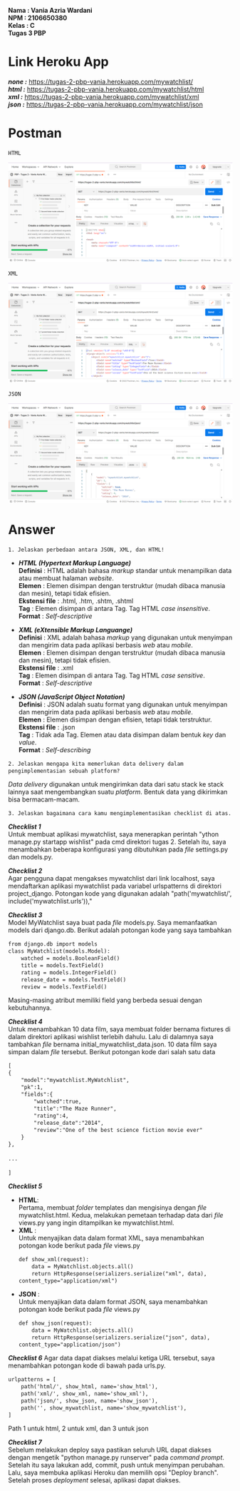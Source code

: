 **Nama  : Vania Azria Wardani**  
**NPM   : 2106650380**    
**Kelas : C**     
**Tugas 3 PBP**

# Link Heroku App
***none :*** https://tugas-2-pbp-vania.herokuapp.com/mywatchlist/  
***html :*** https://tugas-2-pbp-vania.herokuapp.com/mywatchlist/html  
***xml :*** https://tugas-2-pbp-vania.herokuapp.com/mywatchlist/xml    
***json :*** https://tugas-2-pbp-vania.herokuapp.com/mywatchlist/json

# Postman
```shell
HTML
```
![This is an image](/mywatchlist/assets/PostmanHTML.png)
```shell
XML
```
![This is an image](/mywatchlist/assets/PostmanXML.png)
```shell
JSON
```
![This is an image](/mywatchlist/assets/PostmanJSON.png)

# Answer
```shell
1. Jelaskan perbedaan antara JSON, XML, dan HTML!
```
- ***HTML (Hypertext Markup Language)***  
**Definisi** : HTML adalah bahasa *markup* standar untuk menampilkan data atau membuat halaman *website*.     
**Elemen** : Elemen disimpan dengan terstruktur (mudah dibaca manusia dan mesin), tetapi tidak efisien.  
**Ekstensi file** : .html, .htm, .shtm, .shtml      
**Tag** : Elemen disimpan di antara Tag. Tag HTML *case insensitive*.   
**Format** : *Self-descriptive*

- ***XML (eXtensible Markup Languange)***   
**Definisi** : XML adalah bahasa *markup* yang digunakan untuk menyimpan dan mengirim data pada aplikasi berbasis *web* atau *mobile*.  
**Elemen** : Elemen disimpan dengan terstruktur (mudah dibaca manusia dan mesin), tetapi tidak efisien.     
**Ekstensi file** : .xml    
**Tag** : Elemen disimpan di antara Tag. Tag HTML *case sensitive*.   
**Format** : *Self-descriptive*

- ***JSON (JavaScript Object Notation)***  
**Definisi** : JSON adalah suatu format yang digunakan untuk menyimpan dan mengirim data pada aplikasi berbasis *web* atau *mobile*.    
**Elemen** : Elemen disimpan dengan efisien, tetapi tidak terstruktur.  
**Ekstensi file** : .json   
**Tag** : Tidak ada Tag. Elemen atau data disimpan dalam bentuk *key* dan *value*.  
**Format** : *Self-describing*

```shell
2. Jelaskan mengapa kita memerlukan data delivery dalam pengimplementasian sebuah platform?
```
*Data delivery* digunakan untuk mengirimkan data dari satu stack ke stack lainnya saat mengembangkan suatu *platform*. Bentuk data yang dikirimkan bisa bermacam-macam.

```shell
3. Jelaskan bagaimana cara kamu mengimplementasikan checklist di atas.
```
***Checklist 1***   
Untuk membuat aplikasi mywatchlist, saya menerapkan perintah "ython manage.py startapp wishlist" pada cmd direktori tugas 2. Setelah itu, saya menambahkan beberapa konfigurasi yang dibutuhkan pada *file* settings.py dan models.py. 

***Checklist 2***   
Agar pengguna dapat mengakses mywatchlist dari link localhost, saya mendaftarkan aplikasi mywatchlist pada variabel urlspatterns di direktori project_django. Potongan kode yang digunakan adalah "path('mywatchlist/', include('mywatchlist.urls')),"

***Checklist 3***   
Model MyWatchlist saya buat pada *file* models.py. Saya memanfaatkan models dari django.db. Berikut adalah potongan kode yang saya tambahkan
```
from django.db import models
class MyWatchlist(models.Model):
    watched = models.BooleanField()
    title = models.TextField()
    rating = models.IntegerField()
    release_date = models.TextField()
    review = models.TextField()
```
Masing-masing atribut memiliki field yang berbeda sesuai dengan kebutuhannya.

***Checklist 4***   
Untuk menambahkan 10 data film, saya membuat folder bernama fixtures di dalam direktori aplikasi wishlist terlebih dahulu. Lalu di dalamnya saya tambahkan *file* bernama initial_mywatchlist_data.json. 10 data film saya simpan dalam *file* tersebut. Berikut potongan kode dari salah satu data
```
[
{
    "model":"mywatchlist.MyWatchlist",
    "pk":1,
    "fields":{
        "watched":true,
        "title":"The Maze Runner",
        "rating":4,
        "release_date":"2014",
        "review":"One of the best science fiction movie ever"
    }
},

...

]
```

***Checklist 5***   
- **HTML**:     
Pertama, membuat *folder* templates dan mengisinya dengan *file* mywatchlist.html. Kedua, melakukan pemetaan terhadap data dari *file* views.py yang ingin ditampilkan ke mywatchlist.html. 
- **XML** :  
Untuk menyajikan data dalam format XML, saya menambahkan potongan kode berikut pada *file* views.py
    ```
    def show_xml(request):
        data = MyWatchlist.objects.all()
        return HttpResponse(serializers.serialize("xml", data), content_type="application/xml")
    ```
- **JSON** :     
Untuk menyajikan data dalam format JSON, saya menambahkan potongan kode berikut pada *file* views.py
    ```
    def show_json(request):
        data = MyWatchlist.objects.all()
        return HttpResponse(serializers.serialize("json", data), content_type="application/json")
    ```

***Checklist 6***
Agar data dapat diakses melalui ketiga URL tersebut, saya menambahkan potongan kode di bawah pada urls.py.
```
urlpatterns = [
    path('html/', show_html, name='show_html'),
    path('xml/', show_xml, name='show_xml'),
    path('json/', show_json, name='show_json'),
    path('', show_mywatchlist, name='show_mywatchlist'),
]
```
Path 1 untuk html, 2 untuk xml, dan 3 untuk json

***Checklist 7***   
Sebelum melakukan deploy saya pastikan seluruh URL dapat diakses dengan mengetik "python manage.py runserver" pada *command prompt*. Setelah itu saya lakukan add, commit, push untuk menyimpan perubahan. Lalu, saya membuka aplikasi Heroku dan memilih opsi "Deploy branch". Setelah proses *deployment* selesai, aplikasi dapat diakses.